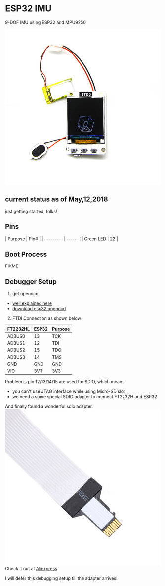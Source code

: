 # ESP32 IMU

9-DOF IMU using ESP32 and MPU9250

![esp32 ttgo](captures/esp32_ttgo.jpg "esp32 ttgo")

## current status as of May,12,2018

just getting started, folks!

## Pins

| Purpose   | Pin#   |
| --------- | ------ ¦
| Green LED | 22     |


## Boot Process

FIXME

## Debugger Setup

1. get openocd
  * [well explained here](http://esp-idf.readthedocs.io/en/latest/api-guides/jtag-debugging/#jtag-debugging-setup-openocd)
  * [download esp32 openocd](http://esp-idf.readthedocs.io/en/latest/api-guides/jtag-debugging/setup-openocd-linux.html)

2. FTDI Connection as shown below

  | FT2232HL     |  ESP32     | Purpose    |
  | ------------ | ---------- | ---------- |
  |ADBUS0        | 13         | TCK        |
  |ADBUS1        | 12         | TDI        |
  |ADBUS2        | 15         | TDO        |
  |ADBUS3        | 14         | TMS        |
  |GND           | GND        | GND        |
  |VIO           | 3V3        | 3V3        |

  Problem is pin 12/13/14/15 are used for SDIO, which means
  * you can't use JTAG interface while using Micro-SD slot
  * we need a some special SDIO adapter to connect FT2232H and ESP32

  And finally found a wonderful sdio adapter.
  ![SDIO adapter](captures/sdio_adapter.jpg "sdio adapter")
  Check it out at [Aliexpress](https://www.aliexpress.com/item/kebidu-Hot-sale-25CM-48CM-62CM-TF-to-micro-SD-card-Flex-Extension-cable-Extender-Adapter/32832944156.html?spm=2114.10010108.1000013.1.27bc4b3b74DRpO&scm=1007.13339.90158.0&scm_id=1007.13339.90158.0&scm-url=1007.13339.90158.0&pvid=2645295a-4392-4172-896b-e88ce2aafd8f&_t=pvid:2645295a-4392-4172-896b-e88ce2aafd8f,scm-url:1007.13339.90158.0)

  I will defer this debugging setup till the adapter arrives!
